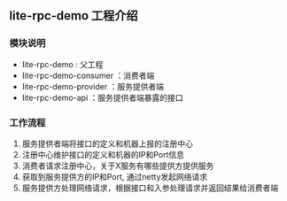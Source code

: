 ## lite-rpc-demo 工程介绍

### 模块说明
- lite-rpc-demo : 父工程
- lite-rpc-demo-consumer ：消费者端
- lite-rpc-demo-provider ：服务提供者端
- lite-rpc-demo-api ：服务提供者端暴露的接口

### 工作流程

1. 服务提供者端将接口的定义和机器上报的注册中心
2. 注册中心维护接口的定义和机器的IP和Port信息
3. 消费者请求注册中心，关于X服务有哪些提供方提供服务
4. 获取到服务提供方的IP和Port, 通过netty发起网络请求
5. 服务提供方处理网络请求，根据接口和入参处理请求并返回结果给消费者端

